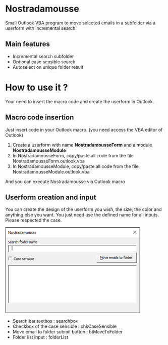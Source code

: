 # Nostradamousse
Small Outlook VBA program to move selected emails in a subfolder via a userform with incremental search.

## Main features

* Incremental search subfolder
* Optional case sensible search
* Autoselect on unique folder result

# How to use it ?

Your need to insert the macro code and create the userform in Outlook.

## Macro code insertion

Just insert code in your Outlook macro. (you need access the VBA editor of Outlook)

1. Create a userform with name **NostradamousseForm** and a module **NostradamousseModule**
2. In NostradamousseForm, copy/paste all code from the file NostradamousseForm.outlook.vba
3. In NostradamousseModule, copy/paste all code from the file NostradamousseModule.outlook.vba

And you can execute Nostradamousse via Outlook macro

## Userform creation and input

You can create the design of the userform you wish, the size, the color and anything else you want. You just need use the defined name for all inputs. Please respected the case.

![NostradamousseForm](nostradamousse-form.png)

* Search bar textbox : searchbox
* Checkbox of the case sensible : chkCaseSensible
* Move email to folder submit button : btMoveToFolder
* Folder list input : folderList



